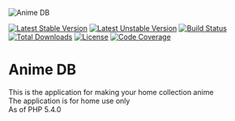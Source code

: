 ![Anime DB](http://anime-db.org/bundles/animedboffsite/images/logo.jpg)

[![Latest Stable Version](https://poser.pugx.org/anime-db/app-bundle/v/stable.png)](https://packagist.org/packages/anime-db/app-bundle)
[![Latest Unstable Version](https://poser.pugx.org/anime-db/app-bundle/v/unstable.png)](https://packagist.org/packages/anime-db/app-bundle)
[![Build Status](https://travis-ci.org/anime-db/app-bundle.svg?branch=master)](https://travis-ci.org/anime-db/app-bundle)
[![Total Downloads](https://poser.pugx.org/anime-db/app-bundle/downloads.png)](https://packagist.org/packages/anime-db/app-bundle)
[![License](https://poser.pugx.org/anime-db/app-bundle/license.png)](https://packagist.org/packages/anime-db/app-bundle)
[![Code Coverage](https://scrutinizer-ci.com/g/anime-db/app-bundle/badges/coverage.png?b=master)](https://scrutinizer-ci.com/g/anime-db/app-bundle/?branch=master)

# Anime DB #

This is the application for making your home collection anime<br />
The application is for home use only<br />
As of PHP 5.4.0